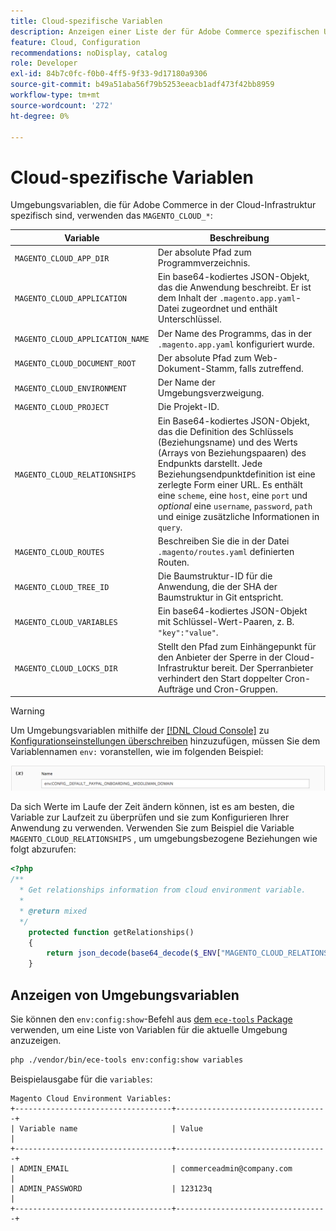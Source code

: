 ```yaml
---
title: Cloud-spezifische Variablen
description: Anzeigen einer Liste der für Adobe Commerce spezifischen Umgebungsvariablen in der Cloud-Infrastruktur.
feature: Cloud, Configuration
recommendations: noDisplay, catalog
role: Developer
exl-id: 84b7c0fc-f0b0-4ff5-9f33-9d17180a9306
source-git-commit: b49a51aba56f79b5253eeacb1adf473f42bb8959
workflow-type: tm+mt
source-wordcount: '272'
ht-degree: 0%

---
```


# Cloud-spezifische Variablen

Umgebungsvariablen, die für Adobe Commerce in der Cloud-Infrastruktur spezifisch sind, verwenden das `MAGENTO_CLOUD_*`:

| Variable | Beschreibung |
| -------- | --------------- |
| `MAGENTO_CLOUD_APP_DIR` | Der absolute Pfad zum Programmverzeichnis. |
| `MAGENTO_CLOUD_APPLICATION` | Ein base64-kodiertes JSON-Objekt, das die Anwendung beschreibt. Er ist dem Inhalt der `.magento.app.yaml`-Datei zugeordnet und enthält Unterschlüssel. |
| `MAGENTO_CLOUD_APPLICATION_NAME` | Der Name des Programms, das in der `.magento.app.yaml` konfiguriert wurde. |
| `MAGENTO_CLOUD_DOCUMENT_ROOT` | Der absolute Pfad zum Web-Dokument-Stamm, falls zutreffend. |
| `MAGENTO_CLOUD_ENVIRONMENT` | Der Name der Umgebungsverzweigung. |
| `MAGENTO_CLOUD_PROJECT` | Die Projekt-ID. |
| `MAGENTO_CLOUD_RELATIONSHIPS` | Ein Base64-kodiertes JSON-Objekt, das die Definition des Schlüssels (Beziehungsname) und des Werts (Arrays von Beziehungspaaren) des Endpunkts darstellt. Jede Beziehungsendpunktdefinition ist eine zerlegte Form einer URL. Es enthält eine `scheme`, eine `host`, eine `port` und _optional_ eine `username`, `password`, `path` und einige zusätzliche Informationen in `query`. |
| `MAGENTO_CLOUD_ROUTES` | Beschreiben Sie die in der Datei `.magento/routes.yaml` definierten Routen. |
| `MAGENTO_CLOUD_TREE_ID` | Die Baumstruktur-ID für die Anwendung, die der SHA der Baumstruktur in Git entspricht. |
| `MAGENTO_CLOUD_VARIABLES` | Ein base64-kodiertes JSON-Objekt mit Schlüssel-Wert-Paaren, z. B. `"key":"value"`. |
| `MAGENTO_CLOUD_LOCKS_DIR` | Stellt den Pfad zum Einhängepunkt für den Anbieter der Sperre in der Cloud-Infrastruktur bereit. Der Sperranbieter verhindert den Start doppelter Cron-Aufträge und Cron-Gruppen. |

>[!WARNING]
>
>Um Umgebungsvariablen mithilfe der [[!DNL Cloud Console]](../project/overview.md) zu [Konfigurationseinstellungen überschreiben](https://experienceleague.adobe.com/docs/commerce-operations/configuration-guide/paths/override-config-settings.html) hinzuzufügen, müssen Sie dem Variablennamen `env:` voranstellen, wie im folgenden Beispiel:
>
>![Beispiel für eine Umgebungsvariable](../../assets/set-env-variable-ui.png)

Da sich Werte im Laufe der Zeit ändern können, ist es am besten, die Variable zur Laufzeit zu überprüfen und sie zum Konfigurieren Ihrer Anwendung zu verwenden. Verwenden Sie zum Beispiel die Variable `MAGENTO_CLOUD_RELATIONSHIPS` , um umgebungsbezogene Beziehungen wie folgt abzurufen:

```php
<?php
/**
  * Get relationships information from cloud environment variable.
  *
  * @return mixed
  */
    protected function getRelationships()
    {
        return json_decode(base64_decode($_ENV["MAGENTO_CLOUD_RELATIONSHIPS"]), true);
    }
```

## Anzeigen von Umgebungsvariablen

Sie können den `env:config:show`-Befehl aus [dem `ece-tools` Package](../dev-tools/package-overview.md) verwenden, um eine Liste von Variablen für die aktuelle Umgebung anzuzeigen.

```bash
php ./vendor/bin/ece-tools env:config:show variables
```

Beispielausgabe für die `variables`:

```
Magento Cloud Environment Variables:
+-----------------------------------+----------------------------------+
| Variable name                     | Value                            |
+-----------------------------------+----------------------------------+
| ADMIN_EMAIL                       | commerceadmin@company.com        |
| ADMIN_PASSWORD                    | 123123q                          |
+-----------------------------------+----------------------------------+
```
